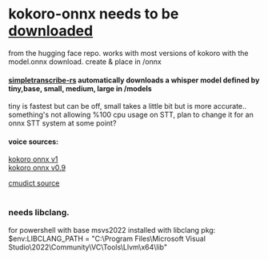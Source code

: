 # kokoro-onnx needs to be [downloaded](https://huggingface.co/onnx-community/Kokoro-82M-ONNX) <br/>
from the hugging face repo. works with most versions of kokoro with the model.onnx download.  create & place in /onnx

#### [simpletranscribe-rs](https://crates.io/crates/simple_transcribe_rs) automatically downloads a whisper model defined by tiny,base, small, medium, large in /models<br/> 
tiny is fastest but can be off, small takes a little bit but is more accurate.. something's not allowing %100 cpu usage on STT, plan to change it for an onnx STT system at some point?

#### voice sources:<br/>
[kokoro onnx v1](https://huggingface.co/onnx-community/Kokoro-82M-v1.0-ONNX/tree/main/voices)<br/> 
[kokoro onnx v0.9](https://huggingface.co/onnx-community/Kokoro-82M-ONNX/tree/main/voices)<br/>

[cmudict source](http://www.speech.cs.cmu.edu/cgi-bin/cmudict)<br/><br/>
### **needs libclang**.<br/>
 for powershell with base msvs2022 installed with libclang pkg:<br/>
 $env:LIBCLANG_PATH = "C:\Program Files\Microsoft Visual Studio\2022\Community\VC\Tools\Llvm\x64\lib"<br/>
